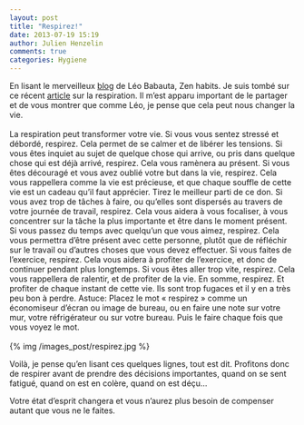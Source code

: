 ```yaml
---
layout: post
title: "Respirez!"
date: 2013-07-19 15:19
author: Julien Henzelin
comments: true
categories: Hygiene
---
```


<div class="resume">
En lisant le merveilleux <a href="http://zenhabits.net/">blog</a> de Léo Babauta, Zen habits. Je suis tombé sur ce récent <a href="http://zenhabits.net/breathe/">article</a> sur la respiration. Il m’est apparu important de le partager et de vous montrer que comme Léo, je pense que cela peut nous changer la vie.
</div><br />

<!-- more -->

<div class="quote_text">
La respiration peut transformer votre vie.
Si vous vous sentez stressé et débordé, respirez. Cela permet de se calmer et de libérer les tensions.
Si vous êtes inquiet au sujet de quelque chose qui arrive, ou pris dans quelque chose qui est déjà arrivé, respirez. Cela vous ramènera au présent.
Si vous êtes découragé et vous avez oublié votre but dans la vie, respirez. Cela vous rappellera comme la vie est précieuse, et que chaque souffle de cette vie est un cadeau qu’il faut apprécier. Tirez le meilleur parti de ce don.
Si vous avez trop de tâches à faire, ou qu’elles sont dispersés au travers de votre journée de travail, respirez. Cela vous aidera à vous focaliser, à vous concentrer sur la tâche la plus importante et être dans le moment présent.
Si vous passez du temps avec quelqu’un que vous aimez, respirez. Cela vous permettra d’être présent avec cette personne, plutôt que de réfléchir sur le travail ou d’autres choses que vous devez effectuer.
Si vous faites de l’exercice, respirez. Cela vous aidera à profiter de l’exercice, et donc de continuer pendant plus longtemps.
Si vous êtes aller trop vite, respirez. Cela vous rappellera de ralentir, et de profiter de la vie.
En somme, respirez. Et profiter de chaque instant de cette vie. Ils sont trop fugaces et il y en a très peu bon à perdre.
Astuce: Placez le mot « respirez » comme un économiseur d’écran ou image de bureau, ou en faire une note sur votre mur, votre réfrigérateur ou sur votre bureau. Puis le faire chaque fois que vous voyez le mot.
</div><br />

<div class="image_post">{% img /images_post/respirez.jpg %}</div>

Voilà, je pense qu’en lisant ces quelques lignes, tout est dit. Profitons donc de respirer avant de prendre des décisions importantes, quand on se sent fatigué, quand on est en colère, quand on est déçu…

Votre état d’esprit changera et vous n’aurez plus besoin de compenser autant que vous ne le faites.